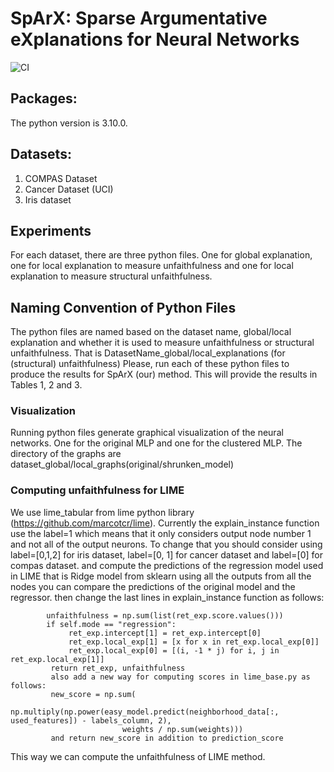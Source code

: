 # SpArX: Sparse Argumentative eXplanations for Neural Networks

![CI](https://github.com/SpArX-Group-10/SpArX/actions/workflows/pylint.yml/badge.svg)

## Packages:
The python version is 3.10.0. 

## Datasets:
1. COMPAS Dataset
2. Cancer Dataset (UCI)
3. Iris dataset

## Experiments
For each dataset, there are three python files. One for global explanation, one for local explanation to measure unfaithfulness and one for local explanation to measure structural unfaithfulness. 

## Naming Convention of Python Files
The python files are named based on the dataset name, global/local explanation and whether it is used to measure unfaithfulness or structural unfaithfulness.
That is DatasetName_global/local_explanations (for (structural) unfaithfulness)
Please, run each of these python files to produce the results for SpArX (our) method. This will provide the results in Tables 1, 2 and 3. 

### Visualization
Running python files generate graphical visualization of the neural networks. One for the original MLP and one for the clustered MLP. 
The directory of the graphs are dataset_global/local_graphs(original/shrunken_model)

 
### Computing unfaithfulness for LIME 
We use lime_tabular from lime python library (https://github.com/marcotcr/lime). 
Currently the explain_instance function use the label=1 which means that it only considers output node number 1 and not all of the output neurons.
  To change that you should consider using label=[0,1,2] for iris dataset, label=[0, 1] for cancer dataset and label=[0] for compas dataset. and compute the predictions of the regression model used
            in LIME that is Ridge model from sklearn using all the outputs from all the nodes you can compare the predictions of the original model and the
            regressor.
            then change the last lines in explain_instance function as follows:
            
            unfaithfulness = np.sum(list(ret_exp.score.values()))
            if self.mode == "regression":
                 ret_exp.intercept[1] = ret_exp.intercept[0]
                 ret_exp.local_exp[1] = [x for x in ret_exp.local_exp[0]]
                 ret_exp.local_exp[0] = [(i, -1 * j) for i, j in ret_exp.local_exp[1]]
             return ret_exp, unfaithfulness
             also add a new way for computing scores in lime_base.py as follows:
             new_score = np.sum(
                 np.multiply(np.power(easy_model.predict(neighborhood_data[:, used_features]) - labels_column, 2),
                             weights / np.sum(weights)))
             and return new_score in addition to prediction_score


This way we can compute the unfaithfulness of LIME method.
